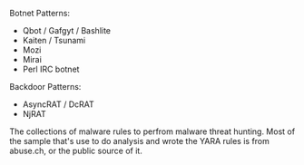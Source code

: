 Botnet Patterns:
- Qbot / Gafgyt / Bashlite
- Kaiten / Tsunami
- Mozi
- Mirai
- Perl IRC botnet
  
Backdoor Patterns:
- AsyncRAT / DcRAT
- NjRAT

The collections of malware rules to perfrom malware threat hunting. Most of the sample that's use to do analysis and wrote the YARA rules is from abuse.ch, or the public source of it.